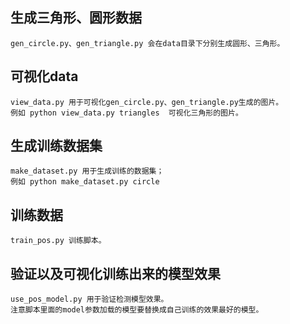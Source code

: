 ## 生成三角形、圆形数据
```
gen_circle.py、gen_triangle.py 会在data目录下分别生成圆形、三角形。
```

## 可视化data
```
view_data.py 用于可视化gen_circle.py、gen_triangle.py生成的图片。
例如 python view_data.py triangles  可视化三角形的图片。
```

## 生成训练数据集
```
make_dataset.py 用于生成训练的数据集；
例如 python make_dataset.py circle
```

## 训练数据
```
train_pos.py 训练脚本。
```

## 验证以及可视化训练出来的模型效果
```
use_pos_model.py 用于验证检测模型效果。
注意脚本里面的model参数加载的模型要替换成自己训练的效果最好的模型。
```
